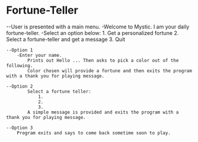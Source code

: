 # Fortune-Teller

--User is presented with a main menu.
    -Welcome to Mystic. I am your daily fortune-teller.
    -Select an option below:
        1. Get a personalized fortune 
        2. Select a fortune-teller and get a message
        3. Quit

    --Option 1
        -Enter your name.
            Prints out Hello ... Then asks to pick a color out of the following.
            Color chosen will provide a fortune and then exits the program with a thank you for playing message.
                
    --Option 2
            Select a fortune teller:
                1.
                2.
                3.
            A simple message is provided and exits the program with a thank you for playing message.

    --Option 3
        Program exits and says to come back sometime soon to play.


